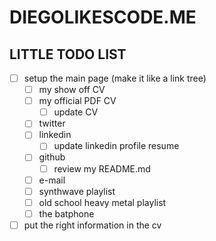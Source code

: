 # DIEGOLIKESCODE.ME

## LITTLE TODO LIST
- [ ] setup the main page (make it like a link tree)
  - [ ] my show off CV
  - [ ] my official PDF CV
    - [ ] update CV
  - [ ] twitter
  - [ ] linkedin
    - [ ] update linkedin profile resume
  - [ ] github
    - [ ] review my README.md
  - [ ] e-mail
  - [ ] synthwave playlist
  - [ ] old school heavy metal playlist
  - [ ] the batphone
- [ ] put the right information in the cv
